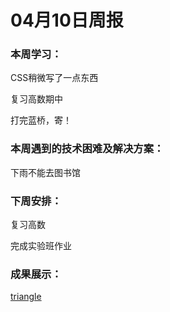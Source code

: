 # 04月10日周报

### 本周学习：

CSS稍微写了一点东西

复习高数期中

打完蓝桥，寄！

### 本周遇到的技术困难及解决方案：

下雨不能去图书馆

### 下周安排：

复习高数

完成实验班作业

### 成果展示：

[triangle](src/triangle.html)